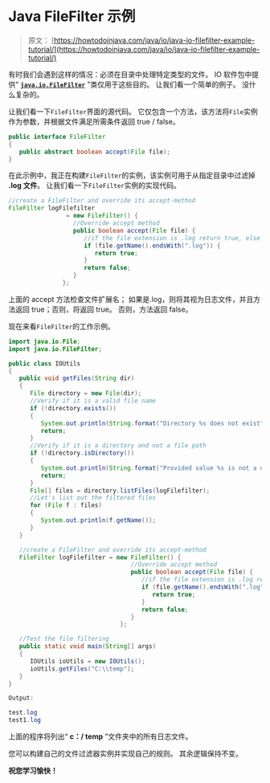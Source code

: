 # Java FileFilter 示例

> 原文： [https://howtodoinjava.com/java/io/java-io-filefilter-example-tutorial/](https://howtodoinjava.com/java/io/java-io-filefilter-example-tutorial/)

有时我们会遇到这样的情况：必须在目录中处理特定类型的文件。 IO 软件包中提供“ [**`java.io.FileFilter`**](https://docs.oracle.com/javase/6/docs/api/java/io/FileFilter.html "FileFilter") ”类仅用于这些目的。 让我们看一个简单的例子。 没什么复杂的。

让我们看一下`FileFilter`界面的源代码。 它仅包含一个方法，该方法将`File`实例作为参数，并根据文件满足所需条件返回 true / false。

```java
public interface FileFilter
{
   public abstract boolean accept(File file);
}

```

在此示例中，我正在构建`FileFilter`的实例，该实例可用于从指定目录中过滤掉 **.log 文件**。 让我们看一下`FileFilter`实例的实现代码。

```java
//create a FileFilter and override its accept-method
FileFilter logFilefilter 
				= new FileFilter() {
				  //Override accept method
				  public boolean accept(File file) {
					 //if the file extension is .log return true, else false
					 if (file.getName().endsWith(".log")) {
						return true;
					 }
					 return false;
				  }
			   };

```

上面的 accept 方法检查文件扩展名； 如果是.log，则将其视为日志文件，并且方法返回 true；否则，将返回 true。 否则，方法返回 false。

现在来看`FileFilter`的工作示例。

```java
import java.io.File;
import java.io.FileFilter;

public class IOUtils
{
   public void getFiles(String dir)
   {
      File directory = new File(dir);
      //Verify if it is a valid file name
      if (!directory.exists())
      {
         System.out.println(String.format("Directory %s does not exist", dir));
         return;
      }
      //Verify if it is a directory and not a file path
      if (!directory.isDirectory())
      {
         System.out.println(String.format("Provided value %s is not a directory", dir));
         return;
      }
      File[] files = directory.listFiles(logFilefilter);
      //Let's list out the filtered files
      for (File f : files)
      {
         System.out.println(f.getName());
      }
   }

   //create a FileFilter and override its accept-method
   FileFilter logFilefilter = new FileFilter() {
                                  //Override accept method
                                  public boolean accept(File file) {
                                     //if the file extension is .log return true, else false
                                     if (file.getName().endsWith(".log")) {
                                        return true;
                                     }
                                     return false;
                                  }
                               };

   //Test the file filtering                         
   public static void main(String[] args)
   {
      IOUtils ioUtils = new IOUtils();
      ioUtils.getFiles("C:\\temp");
   }
}

Output:

test.log
test1.log

```

上面的程序将列出“ **c：/ temp** ”文件夹中的所有日志文件。

您可以构建自己的文件过滤器实例并实现自己的规则。 其余逻辑保持不变。

**祝您学习愉快！**